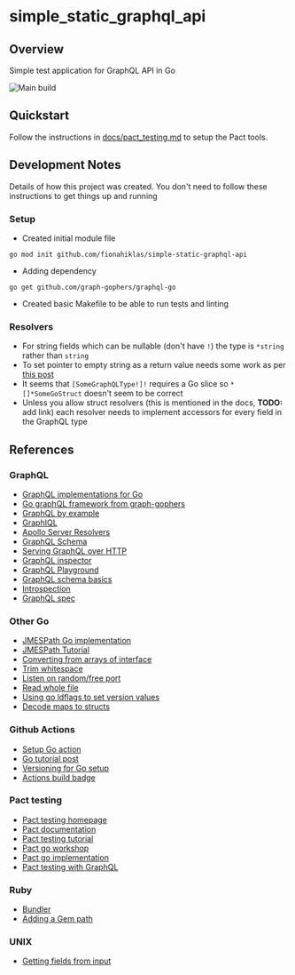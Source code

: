 # simple_static_graphql_api

## Overview

Simple test application for GraphQL API in Go

![Main build](../../actions/workflows/build-and-test.yaml/badge.svg?branch=main)


## Quickstart

Follow the instructions in [docs/pact_testing.md](docs/pact_testing.md) to setup the 
Pact tools.


## Development Notes

Details of how this project was created.  You don't need to follow these 
instructions to get things up and running

### Setup 

* Created initial module file

```
go mod init github.com/fionahiklas/simple-static-graphql-api
```

* Adding dependency 

``` 
go get github.com/graph-gophers/graphql-go
```

* Created basic Makefile to be able to run tests and linting 


### Resolvers

* For string fields which can be nullable (don't have `!`) the type is `*string` rather than `string`
* To set pointer to empty string as a return value needs some work as per 
[this post](https://stackoverflow.com/questions/42594789/initialize-string-pointer-in-struct)
* It seems that `[SomeGraphQLType!]!` requires a Go slice so `*[]*SomeGoStruct` doesn't seem to be correct
* Unless you allow struct resolvers (this is mentioned in the docs, __TODO:__ add link) each resolver needs 
to implement accessors for every field in the GraphQL type 



## References

### GraphQL

* [GraphQL implementations for Go](https://graphql.org/code/#go)
* [Go graphQL framework from graph-gophers](https://github.com/graph-gophers/graphql-go)
* [GraphQL by example](https://github.com/tonyghita/graphql-go-example)
* [GraphIQL](https://github.com/graphql/graphiql/tree/main/packages/graphiql)
* [Apollo Server Resolvers](https://www.apollographql.com/docs/apollo-server/data/resolvers/)
* [GraphQL Schema](https://graphql.org/learn/schema/)
* [Serving GraphQL over HTTP](https://graphql.org/learn/serving-over-http/)
* [GraphQL inspector](https://www.the-guild.dev/graphql/inspector/docs/essentials/introspect)
* [GraphQL Playground](https://github.com/graphql/graphql-playground)
* [GraphQL schema basics](https://www.apollographql.com/docs/apollo-server/schema/schema/)
* [Introspection](https://graphql.org/learn/introspection/)
* [GraphQL spec](https://github.com/graphql/graphql-spec/blob/main/README.md)

### Other Go

* [JMESPath Go implementation](https://github.com/jmespath/go-jmespath)
* [JMESPath Tutorial](https://jmespath.org/tutorial.html)
* [Converting from arrays of interface](https://stackoverflow.com/questions/12753805/type-converting-slices-of-interfaces)
* [Trim whitespace](https://yourbasic.org/golang/trim-whitespace-from-string/)
* [Listen on random/free port](https://stackoverflow.com/questions/43424787/how-to-use-next-available-port-in-http-listenandserve)
* [Read whole file](https://stackoverflow.com/questions/13514184/how-can-i-read-a-whole-file-into-a-string-variable)
* [Using go ldflags to set version values](https://www.digitalocean.com/community/tutorials/using-ldflags-to-set-version-information-for-go-applications)
* [Decode maps to structs](https://github.com/mitchellh/mapstructure)

### Github Actions

* [Setup Go action](https://github.com/actions/setup-go)
* [Go tutorial post](https://medium.com/swlh/setting-up-github-actions-for-go-project-ea84f4ed3a40)
* [Versioning for Go setup](https://github.com/npm/node-semver)
* [Actions build badge](https://docs.github.com/en/actions/monitoring-and-troubleshooting-workflows/adding-a-workflow-status-badge)


### Pact testing 

* [Pact testing homepage](https://pact.io)
* [Pact documentation](https://docs.pact.io)
* [Pact testing tutorial](https://medium.com/nerd-for-tech/the-ultimate-guide-for-contract-testing-with-pact-and-go-177b4af13700)
* [Pact go workshop](https://github.com/pact-foundation/pact-workshop-go)
* [Pact go implementation](https://github.com/pact-foundation/pact-go)
* [Pact testing with GraphQL](https://pactflow.io/blog/contract-testing-a-graphql-api/)

### Ruby

* [Bundler](https://bundler.io/v2.3/man/bundle.1.html)
* [Adding a Gem path](https://stackoverflow.com/questions/44293904/add-a-gem-path)

### UNIX

* [Getting fields from input](https://stackoverflow.com/questions/16136943/how-to-get-the-second-column-from-command-output)